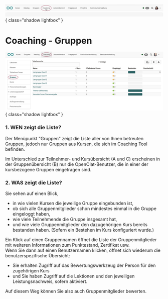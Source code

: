 ![bereiche_coaching_v1_de.png](assets/bereiche_coaching_v1_de.png){ class="shadow lightbox" }

# Coaching - Gruppen

![coaching_gruppen_v1_de.png](assets/coaching_gruppen_v1_de.png){ class="shadow lightbox" }

### 1. WEN zeigt die Liste?
Der Menüpunkt "Gruppen" zeigt die Liste aller von Ihnen betreuten Gruppen, jedoch nur Gruppen aus Kursen, die sich im Coaching Tool befinden.

Im Unterschied zur Teilnehmer- und Kursübersicht (A und C) erscheinen in der Gruppenübersicht (B) nur die OpenOlat-Benutzer, die in einer der kursbezogene Gruppen eingetragen sind.

### 2. WAS zeigt die Liste?  

Sie sehen auf einen Blick,

* in wie vielen Kursen die jeweilige Gruppe eingebunden ist,
* ob sich alle Gruppenmitglieder schon mindestes einmal in die Gruppe eingeloggt haben,
* wie viele Teilnehmende die Gruppe insgesamt hat,
* und wie viele Gruppenmitglieder den dazugehörigen Kurs bereits bestanden haben. (Sofern ein Bestehen im Kurs konfiguriert wurde.)

Ein Klick auf einen Gruppennamen öffnet die Liste der Gruppenmitglieder mit weiteren Informationen zum Punktestand, Zertifikat usw.<br>
Wenn Sie dann auf einen Benutzernamen klicken, öffnet sich wiederum die benutzerspezifische Übersicht:

* Sie erhalten Zugriff auf das Bewertungswerkzeug der Person für den zugehörigen Kurs
* und Sie haben Zugriff auf die Lektionen und den jeweiligen Leistungsnachweis, sofern aktiviert.

Auf diesem Weg können Sie also auch Gruppenmitglieder bewerten.

